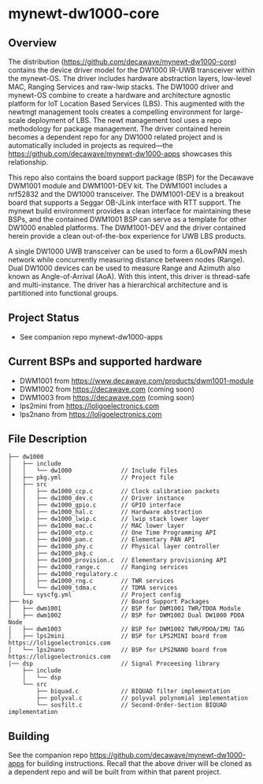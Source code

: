 <!--
# Copyright (C) 2017-2018, Decawave Limited, All Rights Reserved
#
# Licensed to the Apache Software Foundation (ASF) under one
# or more contributor license agreements.  See the NOTICE file
# distributed with this work for additional information
# regarding copyright ownership.  The ASF licenses this file
# to you under the Apache License, Version 2.0 (the
# "License"); you may not use this file except in compliance
# with the License.  You may obtain a copy of the License at
#
# http://www.apache.org/licenses/LICENSE-2.0
#
# Unless required by applicable law or agreed to in writing,
# software distributed under the License is distributed on an
# "AS IS" BASIS, WITHOUT WARRANTIES OR CONDITIONS OF ANY
#  KIND, either express or implied.  See the License for the
# specific language governing permissions and limitations
# under the License.
#
-->

# mynewt-dw1000-core

## Overview

The distribution (https://github.com/decawave/mynewt-dw1000-core) contains the device driver model for the DW1000 IR-UWB transceiver within the mynewt-OS. The driver includes hardware abstraction layers, low-level MAC, Ranging Services and raw-lwip stacks. The DW1000 driver and mynewt-OS combine to create a hardware and architecture agnostic platform for IoT Location Based Services (LBS). This augmented with the newtmgt management tools creates a compelling environment for large-scale deployment of LBS. The newt management tool uses a repo methodology for package management. The driver contained herein becomes a dependent repo for any DW1000 related project and is automatically included in projects as required––the https://github.com/decawave/mynewt-dw1000-apps showcases this relationship.

This repo also contains the board support package (BSP) for the Decawave DWM1001 module and DWM1001-DEV kit. The DWM1001 includes a nrf52832 and the DW1000 transceiver. The DWM1001-DEV is a breakout board that supports a Seggar OB-JLink interface with RTT support. The mynewt build environment provides a clean interface for maintaining these BSPs, and the contained DWM1001 BSP can serve as a template for other DW1000 enabled platforms. The DWM1001-DEV and the driver contained herein provide a clean out-of-the-box experience for UWB LBS products.

A single DW1000 UWB transceiver can be used to form a 6LowPAN mesh network while concurrently measuring distance between nodes (Range). Dual DW1000 devices can be used to measure Range and Azimuth also known as Angle-of-Arrival (AoA). With this intent, this driver is thread-safe and multi-instance. The driver has a hierarchical architecture and is partitioned into functional groups. 

## Project Status

* See companion repo mynewt-dw1000-apps

## Current BSPs and supported hardware
* DWM1001   from https://www.decawave.com/products/dwm1001-module
* DWM1002   from https://decawave.com (coming soon)
* DWM1003   from https://decawave.com (coming soon)
* lps2mini      from https://loligoelectronics.com
* lps2nano      from https://loligoelectronics.com

## File Description
```
├── dw1000
│   ├── include
│   │   └── dw1000              // Include files
│   ├── pkg.yml                 // Project file
│   ├── src
│   │   ├── dw1000_ccp.c        // Clock calibration packets
│   │   ├── dw1000_dev.c        // Driver instance
│   │   ├── dw1000_gpio.c       // GPIO interface
│   │   ├── dw1000_hal.c        // Hardware abstraction
│   │   ├── dw1000_lwip.c       // lwip stack lower layer
│   │   ├── dw1000_mac.c        // MAC lower layer
│   │   ├── dw1000_otp.c        // One Time Programming API
│   │   ├── dw1000_pan.c        // Elementary PAN API
│   │   ├── dw1000_phy.c        // Physical layer controller
│   │   ├── dw1000_pkg.c
│   │   ├── dw1000_provision.c  // Elementary provisioning API
│   │   ├── dw1000_range.c      // Ranging services
│   │   ├── dw1000_regulatory.c
│   │   ├── dw1000_rng.c        // TWR services
│   │   └── dw1000_tdma.c       // TDMA services
│   └── syscfg.yml              // Project config
├── bsp                         // Board Support Packages
│   ├── dwm1001                 // BSP for DWM1001 TWR/TDOA Module
│   ├── dwm1002                 // BSP for DWM1002 Dual DW1000 PDOA Node
│   ├── dwm1003                 // BSP for DWM1002 TWR/PDOA/IMU TAG
│   ├── lps2mini                // BSP for LPS2MINI board from https://loligoelectronics.com
│   └── lps2nano                // BSP for LPS2NANO board from https://loligoelectronics.com
|── dsp                         // Signal Proceesing library
    ├── include
    │   └── dsp
    └── src
        ├── biquad.c            // BIQUAD filter implementation
        ├── polyval.c           // polyval polynomial implementation
        └── sosfilt.c           // Second-Order-Section BIQUAD implementation

```

## Building

See the companion repo https://github.com/decawave/mynewt-dw1000-apps for building instructions. Recall that the above driver will be cloned as a dependent repo and will be built from within that parent project. 


